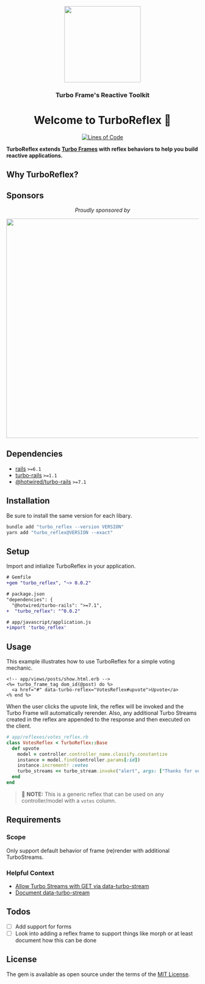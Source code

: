 <p align="center">
  <img height="200" src="https://ik.imagekit.io/hopsoft/turbo-reflex-logo_dgjKz2_SK.jpg?ik-sdk-version=javascript-1.4.3&updatedAt=1661529169962" />
  <h3 align="center">
    Turbo Frame's Reactive Toolkit
  </h3>
  <h1 align="center">
    Welcome to TurboReflex 👋
  </h1>
  <p align="center">
    <a href="http://blog.codinghorror.com/the-best-code-is-no-code-at-all/">
      <img alt="Lines of Code" src="https://img.shields.io/badge/loc-193-47d299.svg" />
    </a>
  </p>
</p>

**TurboReflex extends [Turbo Frames](https://turbo.hotwired.dev/reference/frames) with reflex behaviors to help you build reactive applications.**

## Why TurboReflex?

## Sponsors

<p align="center">
  <em>Proudly sponsored by</em>
</p>
<p align="center">
  <a href="https://www.clickfunnels.com?utm_source=hopsoft&utm_medium=open-source&utm_campaign=turbo_reflex">
    <img src="https://images.clickfunnel.com/uploads/digital_asset/file/176632/clickfunnels-dark-logo.svg" width="575" />
  </a>
</p>

## Dependencies

- [rails](https://rubygems.org/gems/rails) `>=6.1`
- [turbo-rails](https://rubygems.org/gems/turbo-rails) `>=1.1`
- [@hotwired/turbo-rails](https://yarnpkg.com/package/@hotwired/turbo-rails) `>=7.1`

## Installation

Be sure to install the same version for each libary.

```sh
bundle add "turbo_reflex --version VERSION"
yarn add "turbo_reflex@VERSION --exact"
```


## Setup

Import and intialize TurboReflex in your application.

```diff
# Gemfile
+gem "turbo_reflex", "~> 0.0.2"
```

```diff
# package.json
"dependencies": {
  "@hotwired/turbo-rails": ">=7.1",
+  "turbo_reflex": "^0.0.2"
```

```diff
# app/javascript/application.js
+import 'turbo_reflex'
```

## Usage

This example illustrates how to use TurboReflex for a simple voting mechanic.

```erb
<!-- app/views/posts/show.html.erb -->
<%= turbo_frame_tag dom_id(@post) do %>
  <a href="#" data-turbo-reflex="VotesReflex#upvote">Upvote</a>
<% end %>
```

When the user clicks the upvote link, the reflex will be invoked and the Turbo Frame will automatically rerender.
Also, any additional Turbo Streams created in the reflex are appended to the response and then executed on the client.

```ruby
# app/reflexes/votes_reflex.rb
class VotesReflex < TurboReflex::Base
  def upvote
    model = controller.controller_name.classify.constantize
    instance = model.find(controller.params[:id])
    instance.increment! :votes
    turbo_streams << turbo_stream.invoke("alert", args: ["Thanks for voting!"])
  end
end
```

> 📘 **NOTE:** This is a generic reflex that can be used on any controller/model with a `votes` column.

## Requirements

### Scope

Only support default behavior of frame (re)render with additional TurboStreams.

### Helpful Context

- [Allow Turbo Streams with GET via data-turbo-stream](https://github.com/hotwired/turbo/pull/612)
- [Document data-turbo-stream](https://github.com/hotwired/turbo-site/pull/103)

## Todos

- [ ] Add support for forms
- [ ] Look into adding a reflex frame to support things like morph or at least document how this can be done

## License

The gem is available as open source under the terms of the [MIT License](https://opensource.org/licenses/MIT).
